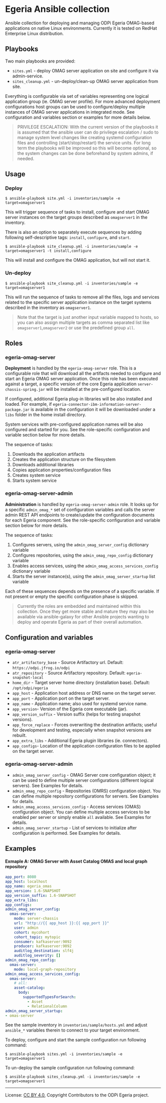 <!-- SPDX-License-Identifier: CC-BY-4.0 -->
<!-- Copyright Contributors to the ODPi Egeria project. -->

# Egeria Ansible collection

Ansible collection for deploying and managing ODPi Egeria OMAG-based applications on native
Linux environments. Currently it is tested on RedHat Enterprise Linux distribution.

## Playbooks

Two main playbooks are provided:

- `sites.yml` - deploy OMAG server application on site and configure it via admin-service.
- `sites_cleanup.yml` - un-deploy/clean-up OMAG server application from site.

Everything is configurable via set of variables representing one logical application group
(ie. OMAG server profile). For more advanced deployment configurations host groups can be
used to configure/deploy multiple instances of OMAG server applications in integrated mode.
See configuration and variables section or examples for more details below.

>PRIVILEGE ESCALATION: 
>With the current version of the playbooks it is assumed that the ansible user can do
>privilege escalation / sudo to manage system level changes like creating systemd
>configuration files and controlling (start/stop/restart) the service units. For long term
>the playbooks will be improved so this will become optional, so the system changes can be
>done beforehand by system admins, if needed.

## Usage

### Deploy

```shell script
$ ansible-playbook site.yml -i inventories/sample -e target=omagserver1
``` 

This will trigger sequence of tasks to install, configure and start OMAG server instances on
the target groups described as `omagserver1` in the inventory.

There is also an option to separately execute sequences by adding following self-descriptive
tags: `install`, `configure`, and `start`.

```shell script
$ ansible-playbook site_cleanup.yml -i inventories/sample -e target=omagserver1 -t install,configure
```

This will install and configure the OMAG application, but will not start it.

### Un-deploy

```shell script
$ ansible-playbook site_cleanup.yml -i inventories/sample -e target=omagserver1
```

This will run the sequence of tasks to remove all the files, logs and services related to the
specific server application instance on the target systems described in the inventory as
`omagserver1`.

>Note that the target is just another input variable mapped to hosts, so you can also assign
>multiple targets as comma separated list like `omagserver1`,`omagserver2` or use the
>predefined group `all`.

## Roles

### egeria-omag-server

**Deployment** is handled by the `egeria-omag-server` role. This is a configurable role that
will download all the artifacts needed to configure and start an Egeria OMAG server
application. Once this role has been executed against a target, a specific version of the core
Egeria application `server-chassis-spring.jar` will be installed at the pre-configured
location.

If configured, additional Egeria plug-in libraries will be also installed and loaded. For
example, if `egeria-connector-ibm-information-server-package.jar` is available in the
configuration it will be downloaded under a `libs` folder in the home install directory.

System services with pre-configured application names will be also configured and started for
you. See the role-specific configuration and variable section below for more details.

The sequence of tasks: 

1. Downloads the application artifacts 
1. Creates the application structure on the filesystem
1. Downloads additional libraries
1. Copies application properties/configuration files 
1. Creates system service
1. Starts system service

### egeria-omag-server-admin

**Administration** is handled by `egeria-omag-server-admin` role. It looks up for a specific
`admin_omag_*` set of configuration variables and calls the server admin REST API endpoints
to create/update the configuration documents for each Egeria component. See the role-specific
configuration and variable section below for more details.

The sequence of tasks:

1. Configures servers, using the `admin_omag_server_config` dictionary variable
1. Configures repositories, using the `admin_omag_repo_config` dictionary variable
1. Enables access services, using the `admin_omag_access_services_config` dictionary variable
1. Starts the server instance(s), using the `admin_omag_server_startup` list variable

Each of these sequences depends on the presence of a specific variable. If not present or
empty the specific configuration phase is skipped.

>Currently the roles are embedded and maintained within this collection. Once they get more
>stable and mature they may also be available via ansible-galaxy for other Ansible projects
>wanting to deploy and operate Egeria as part of their overall automation.

## Configuration and variables

### egeria-omag-server

- `atr_artifactory_base` - Source Artifactory url. Default: `https://odpi.jfrog.io/odpi`
- `atr_repository` - Source Artifactory repository. Default: `egeria-snapshot-local`
- `home_dir` - Target server home directory (installation base). Default: `/opt/odpi/egeria`
- `app_host` - Application host address or DNS name on the target server.
- `app_port` - Application port on the target server.
- `app_name` - Application name; also used for systemd service name.
- `app_version`- Version of the Egeria core executable (jar).
- `app_version_suffix` - Version suffix (helps for testing snapshot versions). <!--#TODO: add more details-->
- `app_force_replace` - Forces overwriting the destination artifacts; useful for development
    and testing, especially when snapshot versions are rebuilt.
- `app_extra_libs` - Additional Egeria plugin libraries (ie. connectors).
- `app_configs`- Location of the application configuration files to be applied on the target
    server. <!--#TODO: add more details-->

### egeria-omag-server-admin

- `admin_omag_server_config` - OMAG Server core configuration object; it can be used to
    define multiple server configurations (different logical servers). See Examples for
    details. <!-- #TODO: add more details on how mode works and possible options -->
- `admin_omag_repo_config` - Repositories (OMRS) configuration object. You can define
    multiple repository configurations for servers. See Examples for details.
- `admin_omag_access_services_config` - Access services (OMAS) configuration object. You can
    define multiple access services to be enabled per server or simply enable `all` available.
    See Examples for details.
- `admin_omag_server_startup` - List of services to initialize after configuration is
    performed. See Examples for details.

## Examples

#### Exmaple A: OMAG Server with Asset Catalog OMAS and local graph repository

```yaml
app_port: 8080
app_host: localhost
app_name: egeria_omas
app_version: 1.6-SNAPSHOT
app_version_suffix: 1.6-SNAPSHOT
app_extra_libs:
app_configs:
admin_omag_server_config:
  omas-server:
    mode: server-chassis
    url: "http://{{ app_host }}:{{ app_port }}"
    user: admin
    cohort: mycohort
    cohort_topic: mytopic
    consumer: kafkaserver:9092
    producer: kafkaserver:9092
    auditlog_destination: slf4j
    auditlog_severity: []    
admin_omag_repo_config:
  omas-server:
    mode: local-graph-repository
admin_omag_access_services_config:
  omas-server:
    # all:
    asset-catalog:
      body: 
        supportedTypesForSearch:
          - Asset
          - RelationalColumn 
admin_omag_server_startup:
- omas-server
```

See the sample inventory in `inventories/sample/hosts.yml` and adjust `ansible_*` variables
therein to connect to your target environment.

To deploy, configure and start the sample configuration run following command:

```shell script
$ ansible-playbook sites.yml -i inventories/sample -e target=omagserver1
```

To un-deploy the sample configuration run following command:

```shell script
$ ansible-playbook sites_cleanup.yml -i inventories/sample -e target=omagserver1
```

----
License: [CC BY 4.0](https://creativecommons.org/licenses/by/4.0/),
Copyright Contributors to the ODPi Egeria project.
